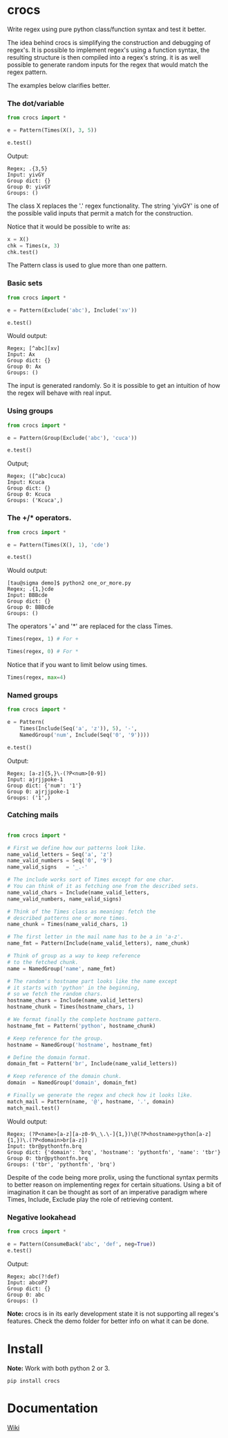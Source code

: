 # crocs

Write regex using pure python class/function syntax and test it better.

The idea behind crocs is simplifying the construction and debugging of regex's. It is possible to
implement regex's using a function syntax, the resulting structure is then compiled into a regex's string.
it is as well possible to generate random inputs for the regex that would match the regex pattern.

The examples below clarifies better.

### The dot/variable

~~~python
from crocs import *

e = Pattern(Times(X(), 3, 5))

e.test()

~~~

Output:

~~~
Regex; .{3,5}
Input: yivGY
Group dict: {}
Group 0: yivGY
Groups: ()
~~~

The class X replaces the '.' regex functionality.
The string 'yivGY' is one of the possible valid inputs
that permit a match for the construction.

Notice that it would be possible to write as:

~~~python
x = X()
chk = Times(x, 3)
chk.test()
~~~

The Pattern class is used to glue more than one pattern. 

### Basic sets

~~~python
from crocs import *

e = Pattern(Exclude('abc'), Include('xv'))

e.test()
~~~

Would output:

~~~
Regex; [^abc][xv]
Input: Ax
Group dict: {}
Group 0: Ax
Groups: ()
~~~

The input is generated randomly. So it is possible to get an intuition of how the regex will
behave with real input.

### Using groups

~~~python
from crocs import *

e = Pattern(Group(Exclude('abc'), 'cuca'))

e.test()
~~~

Output;

~~~
Regex; ([^abc]cuca)
Input: Kcuca
Group dict: {}
Group 0: Kcuca
Groups: ('Kcuca',)
~~~

### The +/* operators.


~~~python
from crocs import *

e = Pattern(Times(X(), 1), 'cde')

e.test()

~~~

Would output: 

~~~
[tau@sigma demo]$ python2 one_or_more.py 
Regex; .{1,}cde
Input: BBBcde
Group dict: {}
Group 0: BBBcde
Groups: ()
~~~

The operators '+' and '*' are replaced for the class Times.

~~~python
Times(regex, 1) # For +

Times(regex, 0) # For *

~~~

Notice that if you want to limit below using times.

~~~python
Times(regex, max=4)
~~~

### Named groups

~~~python
from crocs import *

e = Pattern(
    Times(Include(Seq('a', 'z')), 5), '-',
    NamedGroup('num', Include(Seq('0', '9'))))

e.test()
~~~

Output: 

~~~
Regex; [a-z]{5,}\-(?P<num>[0-9])
Input: ajrjjpoke-1
Group dict: {'num': '1'}
Group 0: ajrjjpoke-1
Groups: ('1',)
~~~

### Catching mails

~~~python

from crocs import *

# First we define how our patterns look like.
name_valid_letters = Seq('a', 'z')
name_valid_numbers = Seq('0', '9')
name_valid_signs   = '_.-'

# The include works sort of Times except for one char. 
# You can think of it as fetching one from the described sets.
name_valid_chars = Include(name_valid_letters, 
name_valid_numbers, name_valid_signs)

# Think of the Times class as meaning: fetch the
# described patterns one or more times.
name_chunk = Times(name_valid_chars, 1)

# The first letter in the mail name has to be a in 'a-z'.
name_fmt = Pattern(Include(name_valid_letters), name_chunk)

# Think of group as a way to keep reference
# to the fetched chunk.
name = NamedGroup('name', name_fmt)

# The random's hostname part looks like the name except
# it starts with 'python' in the beginning, 
# so we fetch the random chars.
hostname_chars = Include(name_valid_letters)
hostname_chunk = Times(hostname_chars, 1)

# We format finally the complete hostname pattern.
hostname_fmt = Pattern('python', hostname_chunk)

# Keep reference for the group.
hostname = NamedGroup('hostname', hostname_fmt)

# Define the domain format.
domain_fmt = Pattern('br', Include(name_valid_letters))

# Keep reference of the domain chunk.
domain  = NamedGroup('domain', domain_fmt)

# Finally we generate the regex and check how it looks like.
match_mail = Pattern(name, '@', hostname, '.', domain)
match_mail.test()

~~~

Would output:

~~~
Regex; (?P<name>[a-z][a-z0-9\_\.\-]{1,})\@(?P<hostname>python[a-z]{1,})\.(?P<domain>br[a-z])
Input: tbr@pythontfn.brq
Group dict: {'domain': 'brq', 'hostname': 'pythontfn', 'name': 'tbr'}
Group 0: tbr@pythontfn.brq
Groups: ('tbr', 'pythontfn', 'brq')
~~~

Despite of the code being more prolix, using the functional syntax permits to better reason on implementing
regex for certain situations. Using a bit of imagination it can be thought as sort of an imperative
paradigm where Times, Include, Exclude play the role of retrieving content.

### Negative lookahead

~~~python
from crocs import *

e = Pattern(ConsumeBack('abc', 'def', neg=True))
e.test()

~~~

Output: 

~~~
Regex; abc(?!def)
Input: abcoP7
Group dict: {}
Group 0: abc
Groups: ()

~~~

**Note:** crocs is in its early development state it is not supporting all regex's features.
Check the demo folder for better info on what it can be done.

# Install

**Note:** Work with both python 2 or 3.

~~~
pip install crocs
~~~

Documentation
=============

[Wiki](https://github.com/iogf/crocs/wiki)




